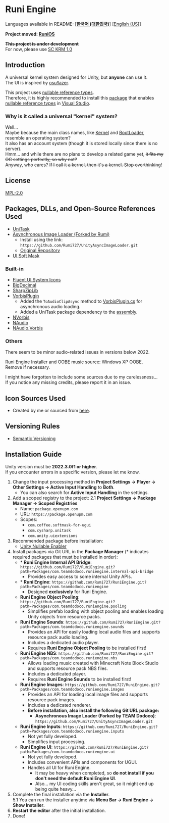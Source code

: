 # Runi Engine

Languages available in README: \[[**한국어 (대한민국)**](README.md)\] \[[English (US)](README-EN.md)\]

**Project moved: [RuniOS](https://github.com/Rumi727/Runiverse-OS)**

~~**This project is under development**~~\
For now, please use [SC KRM 1.0](https://github.com/SimsimhanChobo/SC-KRM-1.0/)

## Introduction

[Nullable reference types]: https://learn.microsoft.com/en-us/dotnet/csharp/language-reference/builtin-types/nullable-reference-types
[Visual Studio]: https://visualstudio.microsoft.com/

A universal kernel system designed for Unity, but **anyone** can use it.\
The UI is inspired by [osu!lazer](https://github.com/ppy/osu).

This project uses [nullable reference types].\
Therefore, it is highly recommended to install this [package](https://github.com/Rumi727/Unity-Nullable-Enabler) that enables [nullable reference types] in [Visual Studio].

### Why is it called a universal "kernel" system?

[Kernel]: Packages/com.teamdodoco.runiengine/Runtime/Kernel.cs
[BootLoader]: Packages/com.teamdodoco.runiengine/Runtime/Booting/BootLoader.cs

Well...\
Maybe because the main class names, like [Kernel] and [BootLoader], resemble an operating system?\
It also has an account system (though it is stored locally since there is no server).\
Hmm... and while there are no plans to develop a related game yet, ~~it fits my OC settings perfectly, so why not?~~\
Anyway, who cares? ~~If I call it a kernel, then it's a kernel. Stop overthinking!~~

## License

[MPL-2.0](https://opensource.org/license/mpl-2-0)

## Packages, DLLs, and Open-Source References Used

- [UniTask](https://github.com/Cysharp/UniTask)
- [Asynchronous Image Loader (Forked by Rumi)](https://github.com/Rumi727/UnityAsyncImageLoader)
  - Install using the link: ``https://github.com/Rumi727/UnityAsyncImageLoader.git``
  - [Original Repository](https://github.com/Looooong/UnityAsyncImageLoader)
- [UI Soft Mask](https://github.com/mob-sakai/SoftMaskForUGUI)

### Built-in

- [Fluent UI System Icons](https://github.com/microsoft/fluentui-system-icons)
- [BigDecimal](https://github.com/AdamWhiteHat/BigDecimal)
- [SharpZipLib](https://github.com/icsharpcode/SharpZipLib)
- [VorbisPlugin](https://github.com/gindemit/unity-wrapper-vorbis)
  - Added the `ToAudioClipAsync` method to [VorbisPlugin.cs](Packages/com.teamdodoco.runiengine.sounds/Packages/VorbisPlugin/Impl/src/VorbisPlugin.cs) for asynchronous audio loading.
  - Added a UniTask package dependency to the [assembly](Packages/com.teamdodoco.runiengine.sounds/Packages/VorbisPlugin/Impl/VorbisPluginImpl.asmdef).
- [NVorbis](https://github.com/NVorbis/NVorbis)
- [NAudio](https://github.com/naudio/NAudio)
- [NAudio.Vorbis](https://github.com/naudio/Vorbis)

### Others

There seem to be minor audio-related issues in versions below 2022.

Runi Engine Installer and OOBE music source: Windows XP OOBE.\
Remove if necessary.

I might have forgotten to include some sources due to my carelessness...\
If you notice any missing credits, please report it in an issue.

## Icon Sources Used

- Created by me or sourced from [here](https://github.com/microsoft/fluentui-system-icons).

## Versioning Rules

- [Semantic Versioning](https://semver.org/)

## Installation Guide

Unity version must be **2022.3.0f1 or higher**.\
If you encounter errors in a specific version, please let me know.

1. Change the input processing method in **Project Settings -> Player -> Other Settings -> Active Input Handling** to **Both**.
    - You can also search for **Active Input Handling** in the settings.
2. Add a scoped registry to the project:
  2.1 **Project Settings -> Package Manager -> Scoped Registries**
    - Name: ``package.openupm.com``
    - URL: ``https://package.openupm.com``
    - Scopes:
      - ``com.coffee.softmask-for-ugui``
      - ``com.cysharp.unitask``
      - ``com.unity.uiextensions``
3. Recommended package before installation:
    - [Unity Nullable Enabler](https://github.com/Rumi727/Unity-Nullable-Enabler)
4. Install packages via Git URL in the **Package Manager** (* indicates required packages that must be installed in order):
    - \* **Runi Engine Internal API Bridge**: `https://github.com/Rumi727/RuniEngine.git?path=Packages/com.teamdodoco.runiengine.internal-api-bridge`
      - Provides easy access to some internal Unity APIs.
    - \* **Runi Engine**: `https://github.com/Rumi727/RuniEngine.git?path=Packages/com.teamdodoco.runiengine`
      - Designed **exclusively** for Runi Engine.
    - **Runi Engine Object Pooling**: `https://github.com/Rumi727/RuniEngine.git?path=Packages/com.teamdodoco.runiengine.pooling`
      - Simplifies prefab loading with object pooling and enables loading Unity objects from resource packs.
    - **Runi Engine Sounds**: `https://github.com/Rumi727/RuniEngine.git?path=Packages/com.teamdodoco.runiengine.sounds`
      - Provides an API for easily loading local audio files and supports resource pack audio loading.
      - Includes a dedicated audio player.
      - Requires **Runi Engine Object Pooling** to be installed first!
    - **Runi Engine NBS**: `https://github.com/Rumi727/RuniEngine.git?path=Packages/com.teamdodoco.runiengine.nbs`
      - Allows loading music created with Minecraft Note Block Studio and supports resource pack NBS files.
      - Includes a dedicated player.
      - Requires **Runi Engine Sounds** to be installed first!
    - **Runi Engine Images**: `https://github.com/Rumi727/RuniEngine.git?path=Packages/com.teamdodoco.runiengine.images`
      - Provides an API for loading local image files and supports resource pack images.
      - Includes a dedicated renderer.
      - **Before installation, also install the following Git URL package:**
        - **Asynchronous Image Loader (Forked by TEAM Dodoco)**: `https://github.com/Rumi727/UnityAsyncImageLoader.git`
    - **Runi Engine Inputs**: `https://github.com/Rumi727/RuniEngine.git?path=Packages/com.teamdodoco.runiengine.inputs`
      - Not yet fully developed.
      - Simplifies input processing.
    - **Runi Engine UI**: `https://github.com/Rumi727/RuniEngine.git?path=Packages/com.teamdodoco.runiengine.ui`
      - Not yet fully developed.
      - Includes convenient APIs and components for UGUI.
      - Handles all UI for Runi Engine.
        - It may be heavy when completed, so **do not install if you don't need the default Runi Engine UI**.
        - Also... my UI coding skills aren't great, so it might end up being quite heavy...
5. Complete the final installation via the **Installer**.\
  5.1 You can run the installer anytime via **Menu Bar -> Runi Engine -> Show Installer**.
6. **Restart the editor** after the initial installation.
7. Done!
